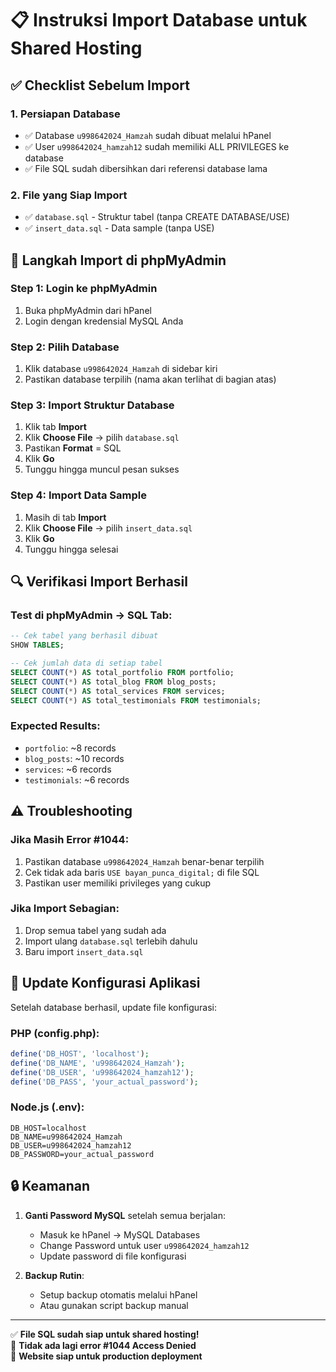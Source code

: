 # 📋 Instruksi Import Database untuk Shared Hosting

## ✅ Checklist Sebelum Import

### 1. Persiapan Database
- ✅ Database `u998642024_Hamzah` sudah dibuat melalui hPanel
- ✅ User `u998642024_hamzah12` sudah memiliki ALL PRIVILEGES ke database
- ✅ File SQL sudah dibersihkan dari referensi database lama

### 2. File yang Siap Import
- ✅ `database.sql` - Struktur tabel (tanpa CREATE DATABASE/USE)
- ✅ `insert_data.sql` - Data sample (tanpa USE)

## 🚀 Langkah Import di phpMyAdmin

### Step 1: Login ke phpMyAdmin
1. Buka phpMyAdmin dari hPanel
2. Login dengan kredensial MySQL Anda

### Step 2: Pilih Database
1. Klik database `u998642024_Hamzah` di sidebar kiri
2. Pastikan database terpilih (nama akan terlihat di bagian atas)

### Step 3: Import Struktur Database
1. Klik tab **Import**
2. Klik **Choose File** → pilih `database.sql`
3. Pastikan **Format** = SQL
4. Klik **Go**
5. Tunggu hingga muncul pesan sukses

### Step 4: Import Data Sample
1. Masih di tab **Import**
2. Klik **Choose File** → pilih `insert_data.sql`
3. Klik **Go**
4. Tunggu hingga selesai

## 🔍 Verifikasi Import Berhasil

### Test di phpMyAdmin → SQL Tab:
```sql
-- Cek tabel yang berhasil dibuat
SHOW TABLES;

-- Cek jumlah data di setiap tabel
SELECT COUNT(*) AS total_portfolio FROM portfolio;
SELECT COUNT(*) AS total_blog FROM blog_posts;
SELECT COUNT(*) AS total_services FROM services;
SELECT COUNT(*) AS total_testimonials FROM testimonials;
```

### Expected Results:
- `portfolio`: ~8 records
- `blog_posts`: ~10 records  
- `services`: ~6 records
- `testimonials`: ~6 records

## ⚠️ Troubleshooting

### Jika Masih Error #1044:
1. Pastikan database `u998642024_Hamzah` benar-benar terpilih
2. Cek tidak ada baris `USE bayan_punca_digital;` di file SQL
3. Pastikan user memiliki privileges yang cukup

### Jika Import Sebagian:
1. Drop semua tabel yang sudah ada
2. Import ulang `database.sql` terlebih dahulu
3. Baru import `insert_data.sql`

## 🔧 Update Konfigurasi Aplikasi

Setelah database berhasil, update file konfigurasi:

### PHP (config.php):
```php
define('DB_HOST', 'localhost');
define('DB_NAME', 'u998642024_Hamzah');
define('DB_USER', 'u998642024_hamzah12');
define('DB_PASS', 'your_actual_password');
```

### Node.js (.env):
```env
DB_HOST=localhost
DB_NAME=u998642024_Hamzah
DB_USER=u998642024_hamzah12
DB_PASSWORD=your_actual_password
```

## 🔒 Keamanan

1. **Ganti Password MySQL** setelah semua berjalan:
   - Masuk ke hPanel → MySQL Databases
   - Change Password untuk user `u998642024_hamzah12`
   - Update password di file konfigurasi

2. **Backup Rutin**:
   - Setup backup otomatis melalui hPanel
   - Atau gunakan script backup manual

---

✅ **File SQL sudah siap untuk shared hosting!**  
🚀 **Tidak ada lagi error #1044 Access Denied**  
📱 **Website siap untuk production deployment**